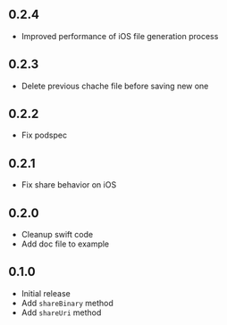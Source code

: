 ## 0.2.4

* Improved performance of iOS file generation process

## 0.2.3

* Delete previous chache file before saving new one

## 0.2.2

* Fix podspec

## 0.2.1

* Fix share behavior on iOS

## 0.2.0

* Cleanup swift code
* Add doc file to example

## 0.1.0

* Initial release
* Add `shareBinary` method
* Add `shareUri` method
